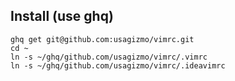 ## Install (use ghq)

```
ghq get git@github.com:usagizmo/vimrc.git
cd ~
ln -s ~/ghq/github.com/usagizmo/vimrc/.vimrc
ln -s ~/ghq/github.com/usagizmo/vimrc/.ideavimrc
```
